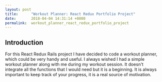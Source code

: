 ```yaml
---
layout: post
title:      "Workout Planner: React Redux Portfolio Project"
date:       2018-04-04 14:31:14 +0000
permalink:  workout_planner_react_redux_portfolio_project
---
```



## Introduction

For this React Redux Rails project I have decided to code a workout planner, which could be very handy and useful. I always wished I had a simple workout planner along with me during my workout session. It doesn't integrate all the functions that I would need but it is a beginning. It is always important to keep track of your progress, it is a real source of motivation.
